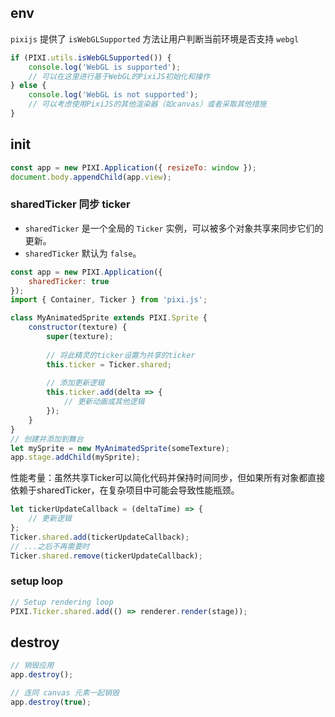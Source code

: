 ## env
`pixijs` 提供了 `isWebGLSupported` 方法让用户判断当前环境是否支持 `webgl`

```js
if (PIXI.utils.isWebGLSupported()) {
    console.log('WebGL is supported');
    // 可以在这里进行基于WebGL的PixiJS初始化和操作
} else {
    console.log('WebGL is not supported');
    // 可以考虑使用PixiJS的其他渲染器（如canvas）或者采取其他措施
}
```

## init 

```js
const app = new PIXI.Application({ resizeTo: window });
document.body.appendChild(app.view);
```

### sharedTicker 同步 ticker
- `sharedTicker` 是一个全局的 `Ticker` 实例，可以被多个对象共享来同步它们的更新。
- `sharedTicker` 默认为 `false`。
```js
const app = new PIXI.Application({ 
    sharedTicker: true
});
import { Container, Ticker } from 'pixi.js';

class MyAnimatedSprite extends PIXI.Sprite {
    constructor(texture) {
        super(texture);
        
        // 将此精灵的ticker设置为共享的ticker
        this.ticker = Ticker.shared;
        
        // 添加更新逻辑
        this.ticker.add(delta => {
            // 更新动画或其他逻辑
        });
    }
}
// 创建并添加到舞台
let mySprite = new MyAnimatedSprite(someTexture);
app.stage.addChild(mySprite);
```
性能考量：虽然共享Ticker可以简化代码并保持时间同步，但如果所有对象都直接依赖于sharedTicker，在复杂项目中可能会导致性能瓶颈。

```js
let tickerUpdateCallback = (deltaTime) => {
    // 更新逻辑
};
Ticker.shared.add(tickerUpdateCallback);
// ...之后不再需要时
Ticker.shared.remove(tickerUpdateCallback);
```

### setup loop

```js
// Setup rendering loop
PIXI.Ticker.shared.add(() => renderer.render(stage));
```

## destroy
```js
// 销毁应用
app.destroy();

// 连同 canvas 元素一起销毁
app.destroy(true);
```